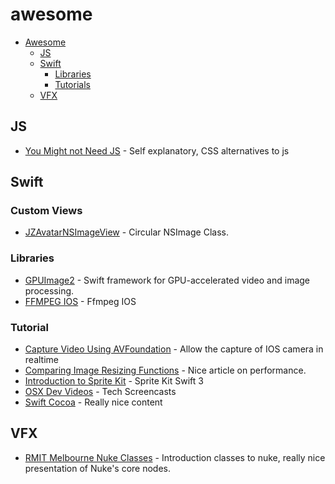 # awesome

- [Awesome](#awesome)
    - [JS](#js)
    - [Swift](#swift)
        - [Libraries](#libraries)
        - [Tutorials](#tutorial)
    - [VFX](#vfx)



## JS
* [You Might not Need JS](http://youmightnotneedjs.com) - Self explanatory, CSS alternatives to js


## Swift

### Custom Views
* [JZAvatarNSImageView](https://github.com/Swift-Kit/JZAvatarNSImageView) - Circular NSImage Class.

### Libraries
* [GPUImage2](https://github.com/BradLarson/GPUImage2) - Swift framework for GPU-accelerated video and image processing.
* [FFMPEG IOS](https://github.com/chrisballinger/FFmpeg-iOS) - Ffmpeg IOS

### Tutorial
* [Capture Video Using AVFoundation](https://www.invasivecode.com/weblog/AVFoundation-Swift-capture-video/?doing_wp_cron=1477610759.7413361072540283203125) - Allow the capture of IOS camera in realtime
* [Comparing Image Resizing Functions](http://nshipster.com/image-resizing/) - Nice article on performance.
* [Introduction to Sprite Kit](https://www.youtube.com/watch?v=zQ9R_qC6GeY) - Sprite Kit Swift 3 
* [OSX Dev Videos](https://www.youtube.com/user/harryworld/videos) - Tech Screencasts
* [Swift Cocoa](https://www.youtube.com/user/AppleProgramming/videos) - Really nice content

## VFX

* [RMIT Melbourne Nuke Classes](http://opticalenquiry.com/nuke/index.php?title=Main_Page) - Introduction classes to nuke, really nice presentation of Nuke's core nodes.

